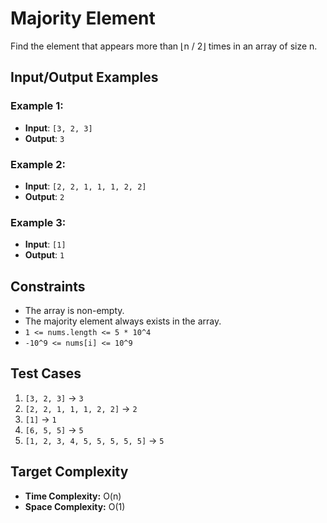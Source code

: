 # Majority Element

Find the element that appears more than ⌊n / 2⌋ times in an array of size n.

## Input/Output Examples

### Example 1:

- **Input**: `[3, 2, 3]`
- **Output**: `3`

### Example 2:

- **Input**: `[2, 2, 1, 1, 1, 2, 2]`
- **Output**: `2`

### Example 3:

- **Input**: `[1]`
- **Output**: `1`

## Constraints

- The array is non-empty.
- The majority element always exists in the array.
- `1 <= nums.length <= 5 * 10^4`
- `-10^9 <= nums[i] <= 10^9`

## Test Cases

1. `[3, 2, 3]` -> `3`
2. `[2, 2, 1, 1, 1, 2, 2]` -> `2`
3. `[1]` -> `1`
4. `[6, 5, 5]` -> `5`
5. `[1, 2, 3, 4, 5, 5, 5, 5, 5]` -> `5`

## Target Complexity

- **Time Complexity:** O(n)
- **Space Complexity:** O(1)
